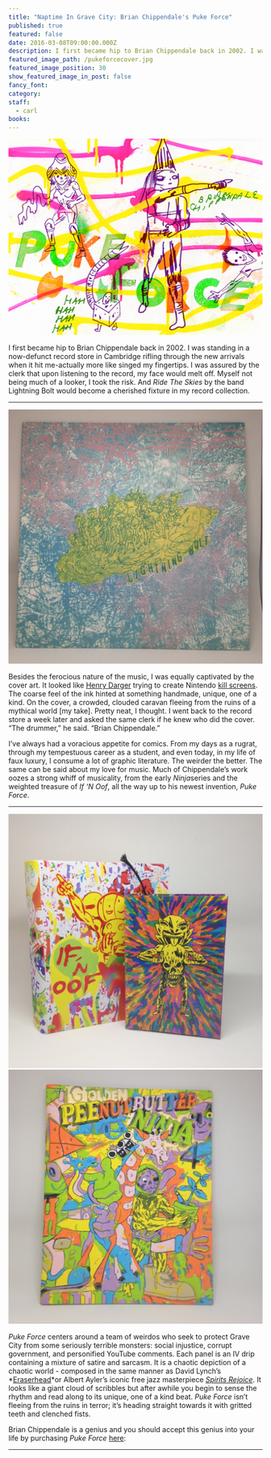 ```yaml
---
title: "Naptime In Grave City: Brian Chippendale's Puke Force"
published: true
featured: false
date: 2016-03-08T09:00:00.000Z
description: I first became hip to Brian Chippendale back in 2002. I was standing in a now-defunct record store in Cambridge rifling through the new arrivals when it hit me-actually more like singed my fingertips.
featured_image_path: /pukeforcecover.jpg
featured_image_position: 30
show_featured_image_in_post: false
fancy_font:
category:
staff:
  - carl
books:
---
```



![](/uploads/versions/pukeforcecover---x----1500-1159x---.jpg)

I first became hip to Brian Chippendale back in 2002. I was standing in a now-defunct record store in Cambridge rifling through the new arrivals when it hit me-actually more like singed my fingertips. I was assured by the clerk that upon listening to the record, my face would melt off. Myself not being much of a looker, I took the risk. And *Ride The Skies* by the band Lightning Bolt would become a cherished fixture in my record collection.

---

![](/uploads/versions/img_1927---x----1280-1280x---.jpg)

Besides the ferocious nature of the music, I was equally captivated by the cover art. It looked like [Henry Darger](https://en.wikipedia.org/wiki/Henry_Darger) trying to create Nintendo [kill screens](http://i.imgur.com/SiHtjP1.gif). The coarse feel of the ink hinted at something handmade, unique, one of a kind. On the cover, a crowded, clouded caravan fleeing from the ruins of a mythical world [my take]. Pretty neat, I thought. I went back to the record store a week later and asked the same clerk if he knew who did the cover. “The drummer,” he said. “Brian Chippendale.”

I’ve always had a voracious appetite for comics. From my days as a rugrat, through my tempestuous career as a student, and even today, in my life of faux luxury, I consume a lot of graphic literature. The weirder the better. The same can be said about my love for music. Much of Chippendale’s work oozes a strong whiff of musicality, from the early *Ninja*series and the weighted treasure of *If ‘N Oof*, all the way up to his newest invention, *Puke Force*.

---

![](/uploads/versions/img_1926---x----1280-1280x---.jpg)![](/uploads/versions/img_1923---x----1280-1280x---.jpg)

*Puke Force* centers around a team of weirdos who seek to protect Grave City from some seriously terrible monsters: social injustice, corrupt government, and personified YouTube comments. Each panel is an IV drip containing a mixture of satire and sarcasm. It is a chaotic depiction of a chaotic world - composed in the same manner as David Lynch’s *[Eraserhead](https://www.youtube.com/watch?v=oK-2_OsBe0s)*or Albert Ayler’s iconic free jazz masterpiece [*Spirits Rejoice*](https://www.youtube.com/watch?v=g-0b5Rodwsg). It looks like a giant cloud of scribbles but after awhile you begin to sense the rhythm and read along to its unique, one of a kind beat. *Puke Force* isn’t fleeing from the ruins in terror; it’s heading straight towards it with gritted teeth and clenched fists.

Brian Chippendale is a genius and you should accept this genius into your life by purchasing *Puke Force* [here](http://www.brooklinebooksmith-shop.com/book/9781770462199):

---